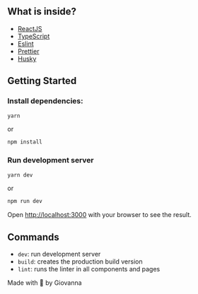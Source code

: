 ## What is inside?

- [ReactJS](https://reactjs.org/)
- [TypeScript](https://www.typescriptlang.org/)
- [Eslint](https://eslint.org/)
- [Prettier](https://prettier.io/)
- [Husky](https://github.com/typicode/husky)

## Getting Started
### Install dependencies:

```bash
yarn
```

or

```bash
npm install
```

### Run development server

```bash
yarn dev
```

or 

```bash
npm run dev
```

Open [http://localhost:3000](http://localhost:3000) with your browser to see the result.

## Commands

- `dev`: run development server
- `build`: creates the production build version
- `lint`: runs the linter in all components and pages

Made with 💜 by Giovanna
